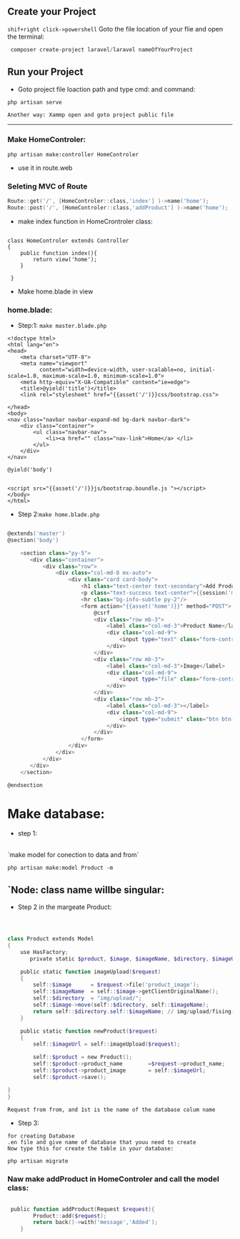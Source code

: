 
## Create your Project 
`shif+right click->powershell` Goto the file location of your flie and open the terminal:

```powershell
 composer create-project laravel/laravel nameOfYourProject
```
## Run your Project 
- Goto project file loaction path and type cmd: and command:
```powershell
php artisan serve
```
`Another way: Xammp open and goto project public file`

<hr/>

### Make HomeControler:

```powershell:
php artisan make:controller HomeControler
```
- use it in route.web 

### Seleting MVC of Route

```powershell
Route::get('/', [HomeControler::class,'index'] )->name('home');
Route::post('/', [HomeControler::class,'addProduct'] )->name('home');


```
- make index function in HomeCrontroler class:

```poweshell

class HomeControler extends Controller
{
    public function index(){
        return view('home');
    }
    
 }
 ```
 - Make home.blade in view

### home.blade:

 - Step:1: `make master.blade.php`

```powershell:
<!doctype html>
<html lang="en">
<head>
    <meta charset="UTF-8">
    <meta name="viewport"
          content="width=device-width, user-scalable=no, initial-scale=1.0, maximum-scale=1.0, minimum-scale=1.0">
    <meta http-equiv="X-UA-Compatible" content="ie=edge">
    <title>@yield('title')</title>
    <link rel="stylesheet" href="{{asset('/')}}css/bootstrap.css">

</head>
<body>
<nav class="navbar navbar-expand-md bg-dark navbar-dark">
    <div class="container">
        <ul class="navbar-nav">
            <li><a href="" class="nav-link">Home</a> </li>
        </ul>
    </div>
</nav>

@yield('body')


<script src="{{asset('/')}}js/bootstrap.boundle.js "></script>
</body>
</html>

```
 - Step 2:`make home.blade.php`
```powershell

@extends('master')
@section('body')

    <section class="py-5">
       <div class="container">
           <div class="row">
               <div class="col-md-8 mx-auto">
                   <div class="card card-body">
                       <h1 class="text-center text-secondary">Add Product</h1>
                       <p class="text-success text-center">{{session('message')}}</p>
                       <hr class="bg-info-subtle py-2"/>
                       <form action="{{asset('home')}}" method="POST">
                           @csrf
                           <div class="row mb-3">
                               <label class="col-md-3">Product Name</label>
                               <div class="col-md-9">
                                   <input type="text" class="form-control" name="product_name">
                               </div>
                           </div>
                           <div class="row mb-3">
                               <label class="col-md-3">Image</label>
                               <div class="col-md-9">
                                   <input type="file" class="form-control" name="product_image">
                               </div>
                           </div>
                           <div class="row mb-3">
                               <label class="col-md-3"></label>
                               <div class="col-md-9">
                                   <input type="submit" class="btn btn-secondary float-end " value="Add The product">
                               </div>
                           </div>
                       </form>
                   </div>
               </div>
           </div>
       </div>
    </section>

@endsection
```


# Make database:
- step 1:

<br>
`make model for conection to data and from`

```powershel
php artisan make:model Product -m
```
## `Node: class name willbe singular:

- Step 2 in the margeate Product:

```powershell



class Product extends Model
{
    use HasFactory;
       private static $product, $image, $imageName, $directory, $imageUrl;

    public static function imageUpload($request)
    {
        self::$image      = $request->file('product_image');
        self::$imageName  = self::$image->getClientOriginalName();
        self::$directory  = "img/upload/";
        self::$image->move(self::$directory, self::$imageName);
        return self::$directory.self::$imageName; // img/upload/fising-coupe.jpeg
    }

    public static function newProduct($request)
    {
        self::$imageUrl = self::imageUpload($request);

        self::$product = new Product();
        self::$product->product_name        =$request->product_name;
        self::$product->product_image       = self::$imageUrl;
        self::$product->save();

}
}
```
`Request from from, and 1st is the name of the database colum name`
- Step 3:

`for creating Database`<br/>
`.en file and give name of database that youu need to create`<br/>
`Now type this for create the table in your database:`
```powershell
php artisan migrate
```
### Naw make addProduct in HomeControler and call the model class:

``` powershell

 public function addProduct(Request $request){
        Product::add($request);
        return back()->with('message','Added');
    }
    
 ```
